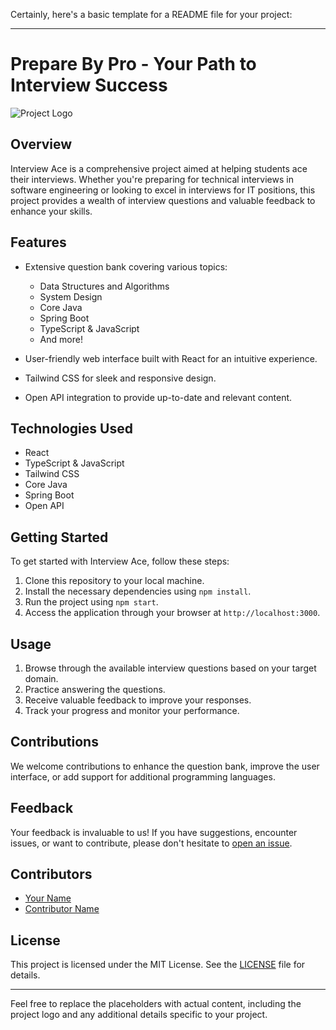 Certainly, here's a basic template for a README file for your project:

---

# Prepare By Pro - Your Path to Interview Success

![Project Logo](insert_logo_image_url_here)

## Overview

Interview Ace is a comprehensive project aimed at helping students ace their interviews. Whether you're preparing for technical interviews in software engineering or looking to excel in interviews for IT positions, this project provides a wealth of interview questions and valuable feedback to enhance your skills.

## Features

- Extensive question bank covering various topics:
  - Data Structures and Algorithms
  - System Design
  - Core Java
  - Spring Boot
  - TypeScript & JavaScript
  - And more!
  
- User-friendly web interface built with React for an intuitive experience.
- Tailwind CSS for sleek and responsive design.
- Open API integration to provide up-to-date and relevant content.

## Technologies Used

- React
- TypeScript & JavaScript
- Tailwind CSS
- Core Java
- Spring Boot
- Open API

## Getting Started

To get started with Interview Ace, follow these steps:

1. Clone this repository to your local machine.
2. Install the necessary dependencies using `npm install`.
3. Run the project using `npm start`.
4. Access the application through your browser at `http://localhost:3000`.

## Usage

1. Browse through the available interview questions based on your target domain.
2. Practice answering the questions.
3. Receive valuable feedback to improve your responses.
4. Track your progress and monitor your performance.

## Contributions

We welcome contributions to enhance the question bank, improve the user interface, or add support for additional programming languages.

## Feedback

Your feedback is invaluable to us! If you have suggestions, encounter issues, or want to contribute, please don't hesitate to [open an issue](https://github.com/your-username/interview-ace/issues).

## Contributors

- [Your Name](https://github.com/your-username)
- [Contributor Name](https://github.com/contributor-username)

## License

This project is licensed under the MIT License. See the [LICENSE](LICENSE) file for details.

---

Feel free to replace the placeholders with actual content, including the project logo and any additional details specific to your project.
